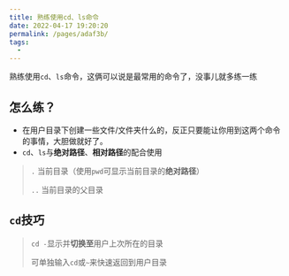 ```yaml
---
title: 熟练使用cd、ls命令
date: 2022-04-17 19:20:20
permalink: /pages/adaf3b/
tags:
  - 
---
```

熟练使用`cd`、`ls`命令，这俩可以说是最常用的命令了，没事儿就多练一练

## 怎么练？

- 在用户目录下创建一些文件/文件夹什么的，反正只要能让你用到这两个命令的事情，大胆做就好了。
- `cd`、`ls`与**绝对路径**、**相对路径**的配合使用

> `.` 当前目录（使用`pwd`可显示当前目录的**绝对路径**）
>
> `..` 当前目录的父目录

## `cd`技巧
> `cd -`显示并**切换至**用户上次所在的目录
>
> 可单独输入`cd`或`~`来快速返回到用户目录

